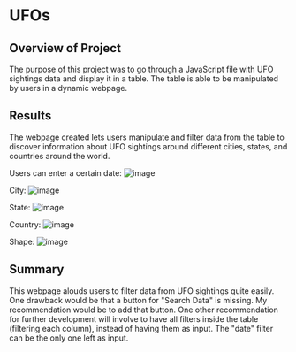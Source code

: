 # UFOs

## Overview of Project
The purpose of this project was to go through a JavaScript file with UFO sightings data and display it in a table. The table is able to be manipulated by users in a dynamic webpage. 

## Results
The webpage created lets users manipulate and filter data from the table to discover information about UFO sightings around different cities, states, and countries around the world. 

Users can enter a certain date:
![image](https://user-images.githubusercontent.com/104812189/192272199-e1660490-f8f0-4e80-ba55-ea1a277a3d77.png)

City:
![image](https://user-images.githubusercontent.com/104812189/192272345-78ca299e-5442-421f-8e48-833512b9902d.png)

State:
![image](https://user-images.githubusercontent.com/104812189/192272462-c533edcd-6b0d-4583-b5b2-646da952ab42.png)

Country:
![image](https://user-images.githubusercontent.com/104812189/192272655-87a0aaf5-9908-428b-9937-df6558dc41b1.png)

Shape:
![image](https://user-images.githubusercontent.com/104812189/192272765-ee60b669-2a57-4044-bcaa-147ea19e06be.png)

## Summary
This webpage alouds users to filter data from UFO sightings quite easily. One drawback would be that a button for "Search Data" is missing. My recommendation would be to add that button. One other recommendation for further development will involve to have all filters inside the table (filtering each column), instead of having them as input. The "date" filter can be the only one left as input. 
